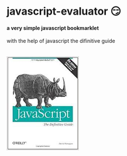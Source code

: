 # javascript-evaluator 😏               
#### a very simple javascript bookmarklet 
 
with the help of javascript the difinitive guide<br/><br/><br/>
![difinitive guide](download.jpg)
